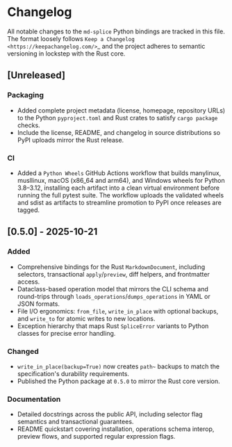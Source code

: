 # Changelog

All notable changes to the `md-splice` Python bindings are tracked in this file.
The format loosely follows `Keep a Changelog <https://keepachangelog.com/>`_
and the project adheres to semantic versioning in lockstep with the Rust core.

## [Unreleased]

### Packaging
- Added complete project metadata (license, homepage, repository URLs) to the
  Python `pyproject.toml` and Rust crates to satisfy `cargo package` checks.
- Include the license, README, and changelog in source distributions
  so PyPI uploads mirror the Rust release.

### CI
- Added a `Python Wheels` GitHub Actions workflow that builds manylinux,
  musllinux, macOS (x86_64 and arm64), and Windows wheels for Python 3.8–3.12,
  installing each artifact into a clean virtual environment before running the
  full pytest suite. The workflow uploads the validated wheels and sdist as
  artifacts to streamline promotion to PyPI once releases are tagged.

## [0.5.0] - 2025-10-21

### Added
- Comprehensive bindings for the Rust `MarkdownDocument`, including selectors,
  transactional `apply`/`preview`, diff helpers, and frontmatter access.
- Dataclass-based operation model that mirrors the CLI schema and round-trips
  through ``loads_operations``/``dumps_operations`` in YAML or JSON formats.
- File I/O ergonomics: ``from_file``, ``write_in_place`` with optional backups,
  and ``write_to`` for atomic writes to new locations.
- Exception hierarchy that maps Rust ``SpliceError`` variants to Python classes
  for precise error handling.

### Changed
- ``write_in_place(backup=True)`` now creates ``path~`` backups to match the
  specification's durability requirements.
- Published the Python package at ``0.5.0`` to mirror the Rust core version.

### Documentation
- Detailed docstrings across the public API, including selector flag semantics
  and transactional guarantees.
- README quickstart covering installation, operations schema interop, preview
  flows, and supported regular expression flags.
